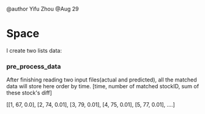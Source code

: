 @author Yifu Zhou
@Aug 29

# Space
I create two lists data:
### pre_process_data 
After finishing reading two input files(actual and predicted), all the matched data will store here order by time.
[time, number of matched stockID, sum of these stock's diff]


[[1, 67, 0.0], [2, 74, 0.01], [3, 79, 0.01], [4, 75, 0.01], [5, 77, 0.01], ....]

